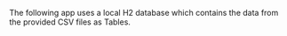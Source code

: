 The following app uses a local H2 database which contains the data from the provided CSV files as Tables.
